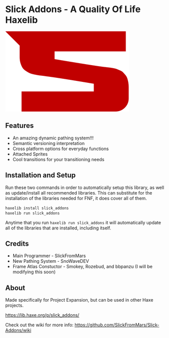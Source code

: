 # Slick Addons - A Quality Of Life Haxelib

![](https://github.com/SlickFromMars/Slick-Addons/blob/nightly/include/images/SLICK_LOGO_SMALL.png)

## Features

* An amazing dynamic pathing system!!!
* Semantic versioning interpretation
* Cross platform options for everyday functions
* Attached Sprites
* Cool transitions for your transitioning needs

## Installation and Setup

Run these two commands in order to automatically setup this library, as well as update/install all recommended libraries.
This can substitute for the installation of the libraries needed for FNF, it does cover all of them.

```shell
haxelib install slick_addons
haxelib run slick_addons
```

Anytime that you run `haxelib run slick_addons` it will automatically update all of the libraries that are installed, including itself.

## Credits

* Main Programmer - SlickFromMars
* New Pathing System - SnoWaveDEV
* Frame Atlas Constuctor - Smokey, Rozebud, and bbpanzu (I will be modifying this soon)

## About

Made specifically for Project Expansion, but can be used in other Haxe projects.

https://lib.haxe.org/p/slick_addons/

Check out the wiki for more info:
https://github.com/SlickFromMars/Slick-Addons/wiki
